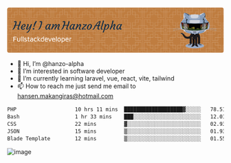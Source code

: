 ![Header](./github-header-image.png)

- 👋 Hi, I’m @hanzo-alpha
- 👀 I’m interested in software developer
- 🌱 I’m currently learning laravel, vue, react, vite, tailwind
- 📫 How to reach me just send me email to hansen.makangiras@hotmail.com 

<!---
hanzo-alpha/hanzo-alpha is a ✨ special ✨ repository because its `README.md` (this file) appears on your GitHub profile.
You can click the Preview link to take a look at your changes.
--->

<!--START_SECTION:waka-->

```txt
PHP                   10 hrs 11 mins  ███████████████████▓░░░░░   78.51 %
Bash                  1 hr 33 mins    ███░░░░░░░░░░░░░░░░░░░░░░   12.01 %
CSS                   22 mins         ▓░░░░░░░░░░░░░░░░░░░░░░░░   02.93 %
JSON                  15 mins         ▒░░░░░░░░░░░░░░░░░░░░░░░░   01.93 %
Blade Template        12 mins         ▒░░░░░░░░░░░░░░░░░░░░░░░░   01.55 %
```

<!--END_SECTION:waka-->

![image](https://github.com/hanzo-alpha/hanzo-alpha/assets/111342797/c4bd2977-6123-4017-8652-6e166259b484)

